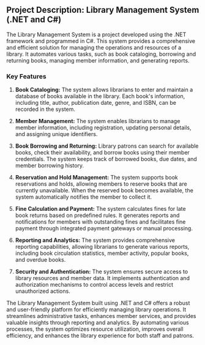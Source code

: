 ## Project Description: Library Management System (.NET and C#)

The Library Management System is a project developed using the .NET framework and programmed in C#. This system provides a comprehensive and efficient solution for managing the operations and resources of a library. It automates various tasks, such as book cataloging, borrowing and returning books, managing member information, and generating reports.

### Key Features
1. **Book Cataloging:** The system allows librarians to enter and maintain a database of books available in the library. Each book's information, including title, author, publication date, genre, and ISBN, can be recorded in the system.

2. **Member Management:** The system enables librarians to manage member information, including registration, updating personal details, and assigning unique identifiers.

3. **Book Borrowing and Returning:** Library patrons can search for available books, check their availability, and borrow books using their member credentials. The system keeps track of borrowed books, due dates, and member borrowing history.

4. **Reservation and Hold Management:** The system supports book reservations and holds, allowing members to reserve books that are currently unavailable. When the reserved book becomes available, the system automatically notifies the member to collect it.

5. **Fine Calculation and Payment:** The system calculates fines for late book returns based on predefined rules. It generates reports and notifications for members with outstanding fines and facilitates fine payment through integrated payment gateways or manual processing.

6. **Reporting and Analytics:** The system provides comprehensive reporting capabilities, allowing librarians to generate various reports, including book circulation statistics, member activity, popular books, and overdue books.

7. **Security and Authentication:** The system ensures secure access to library resources and member data. It implements authentication and authorization mechanisms to control access levels and restrict unauthorized actions.

The Library Management System built using .NET and C# offers a robust and user-friendly platform for efficiently managing library operations. It streamlines administrative tasks, enhances member services, and provides valuable insights through reporting and analytics. By automating various processes, the system optimizes resource utilization, improves overall efficiency, and enhances the library experience for both staff and patrons.